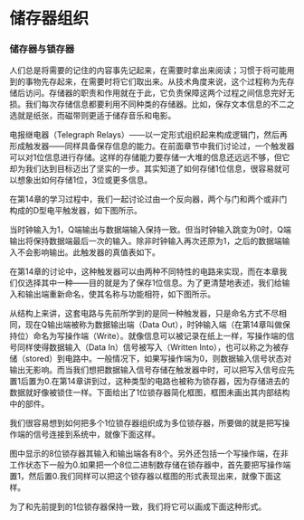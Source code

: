 储存器组织
==========

### 储存器与锁存器

人们总是将需要的记住的内容事先记起来，在需要时拿出来阅读；习惯于将可能用到的事物先存起来，在需要时将它们取出来。从技术角度来说，这个过程称为先存储后访问。存储器的职责和作用就在于此，它负责保障这两个过程之间信息完好无损。我们每次存储信息都要利用不同种类的存储器。比如，保存文本信息的不二之选就是纸张，而磁带则更适于储存音乐和电影。

电报继电器（Telegraph Relays）——以一定形式组织起来构成逻辑门，然后再形成触发器——同样具备保存信息的能力。在前面章节中我们讨论过，一个触发器可以对1位信息进行存储。这样的存储能力要存储一大堆的信息还远远不够，但它却为我们达到目标迈出了坚实的一步。其实知道了如何存储1位信息，很容易就可以想象出如何存储1位，3位或更多信息。

在第14章的学习过程中，我们一起讨论过由一个反向器，两个与门和两个或非门构成的D型电平触发器，如下图所示。




当时钟输入为1，Q端输出与数据端输入保持一致。但当时钟输入跳变为0时，Q端输出将保持数据端最后一次的输入。除非时钟输入再次还原为1，之后的数据端输入不会影响输出。此触发器的真值表如下。



在第14章的讨论中，这种触发器可以由两种不同特性的电路来实现，而在本章我们仅选择其中一种——目的就是为了保存1位信息。为了更清楚地表述，我们给输入和输出端重新命名，使其名称与功能相符，如下图所示。



从结构上来讲，这套电路与先前所学到的是同一种触发器，只是命名方式不尽相同，现在Q输出端被称为数据输出端（Data Out），时钟输入端（在第14章叫做保持位）命名为写操作端（Write）。就像信息可以被记录在纸上一样，写操作端的信号同样使得数据输入（Data In）信号被写入（Written Into），也可以称之为被存储（stored）到电路中。一般情况下，如果写操作端为0，则数据输入信号状态对输出无影响。而当我们想把数据输入信号存储在触发器中时，可以把写入信号应先置1后置为0.在第14章讲到过，这种类型的电路也被称为锁存器，因为存储进去的数据就好像被锁住一样。下面给出了1位锁存器简化框图，框图未画出其内部结构中的部件。



我们很容易想到如何把多个1位锁存器组织成为多位锁存器，所要做的就是把写操作端的信号连接到系统中，就像下面这样。



图中显示的8位锁存器其输入和输出端各有8个。另外还包括一个写操作端，在非工作状态下一般为0.如果把一个8位二进制数存储在锁存器中，首先要把写操作端置1，然后置0.我们同样可以把这个锁存器以框图的形式表现出来，就像下面这样。



为了和先前提到的1位锁存器保持一致，我们将它可以画成下面这种形式。



